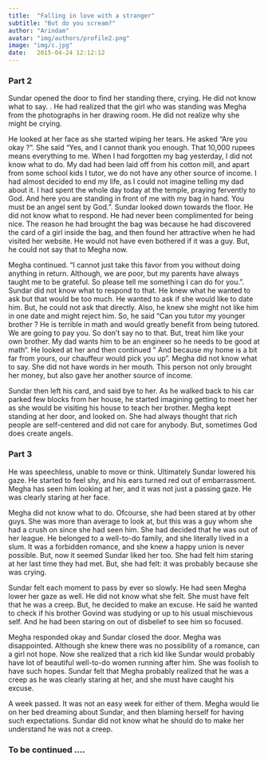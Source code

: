 ```yaml
---
title:  "Falling in love with a stranger"
subtitle: "But do you scream?"
author: "Arindam"
avatar: "img/authors/profile2.png"
image: "img/c.jpg"
date:   2015-04-24 12:12:12
---
```


### Part 2
Sundar opened the door to find her standing there, crying. He did not know what to say. . He had realized that the girl who was standing was Megha from the photographs in her drawing room. He did not realize why she might be crying.

He looked at her face as she started wiping her tears. He asked “Are you okay ?”. She said “Yes, and I cannot thank you enough. That 10,000 rupees means everything to me. When I had forgotten my bag yesterday, I did not know what to do. My dad had been laid off from his cotton mill, and apart from some school kids I tutor, we do not have any other source of income.  I had almost decided to end my life, as I could not imagine telling my dad about it. I had spent the whole day today at the temple, praying fervently to God. And here you are standing in front of me with my bag in hand. You must be an angel sent by God.”. Sundar looked down towards the floor. He did not know what to respond. He had never been complimented for being nice. The reason he had brought the bag was because he had discovered the card of a girl inside the bag, and then found her attractive when he had visited her website. He would not have even bothered if it was a guy. But, he could not say that to Megha now.

Megha continued. “I cannot just take this favor from you without doing anything in return. Although, we are poor, but my parents have always taught me to be grateful. So please tell me something I can do for you.”. Sundar did not know what to respond to that. He knew what he wanted to ask but that would be too much. He wanted to ask if she would like to date him. But, he could not ask that directly. Also, he knew she might not like him in one date and might reject him. So, he said “Can you tutor my younger brother ? He is terrible in math and would greatly benefit from being tutored. We are going to pay you. So don’t say no to that. But, treat him like your own brother. My dad wants him to be an engineer so he needs to be good at math“. He looked at her and then continued " And because my home is a bit far from yours, our chauffeur would pick you up”. Megha did not know what to say. She did not have words in her mouth. This person not only brought her money, but also gave her another source of income.

Sundar then left his card, and said bye to her. As he walked back to his car parked few blocks from her house, he started imagining getting to meet her as she would be visiting his house to teach her brother. Megha kept standing at her door, and looked on. She had always thought that rich people are self-centered and did not care for anybody. But, sometimes God does create angels.

### Part 3

He was speechless, unable to move or think. Ultimately Sundar lowered his gaze. He started to feel shy, and his ears turned red out of embarrassment. Megha has seen him looking at her, and it was not just a passing gaze. He was clearly staring at her face.

Megha did not know what to do. Ofcourse, she had been stared at by other guys. She was more than average to look at, but this was a guy whom she had a crush on since she had seen him. She had decided that he was out of her league. He belonged to a well-to-do family, and she literally lived in a slum. It was a forbidden romance, and she knew a happy union is never possible. But, now it seemed Sundar liked her too. She had felt him staring at her last time they had met. But, she had felt: it was probably because she was crying.

Sundar felt each moment to pass by ever so slowly. He had seen Megha lower her gaze as well. He did not know what she felt. She must have felt that he was a creep. But, he decided to make an excuse. He said he wanted to check if his brother Govind was studying or up to his usual mischievous self. And he had been staring on out of disbelief to see him so focused.

Megha responded okay and Sundar closed the door. Megha was disappointed. Although she knew there was no possibility of a romance, can a girl not hope. Now she realized that a rich kid like Sundar would probably have lot of beautiful well-to-do women running after him. She was foolish to have such hopes. Sundar felt that Megha probably realized that he was a creep as he was clearly staring at her, and she must have caught his excuse.

A week passed. It was not an easy week for either of them. Megha would lie on her bed dreaming about Sundar, and then blaming herself for having such expectations. Sundar did not know what he should do to make her understand he was not a creep.

### To be continued ....
